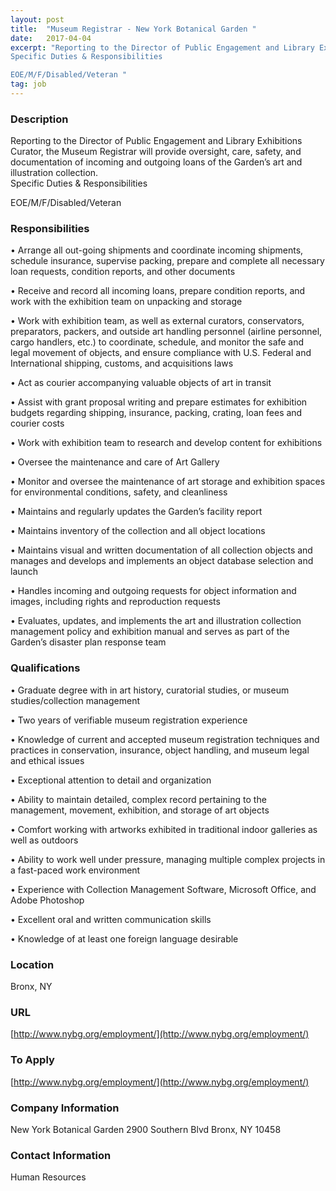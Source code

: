 ```yaml
---
layout: post
title:  "Museum Registrar - New York Botanical Garden "
date:   2017-04-04
excerpt: "Reporting to the Director of Public Engagement and Library Exhibitions Curator, the Museum Registrar will provide oversight, care, safety, and documentation of incoming and outgoing loans of the Garden’s art and illustration collection.  
Specific Duties & Responsibilities

EOE/M/F/Disabled/Veteran "
tag: job
---
```


### Description   

Reporting to the Director of Public Engagement and Library Exhibitions Curator, the Museum Registrar will provide oversight, care, safety, and documentation of incoming and outgoing loans of the Garden’s art and illustration collection.  
Specific Duties & Responsibilities

EOE/M/F/Disabled/Veteran 


### Responsibilities   


• Arrange all out-going shipments and coordinate incoming shipments, schedule insurance, supervise packing, prepare and complete all necessary loan requests, condition reports, and other documents

• Receive and record all incoming loans, prepare condition reports, and work with the exhibition team on unpacking and storage

• Work with exhibition team, as well as external curators, conservators, preparators, packers, and outside art handling personnel (airline personnel, cargo handlers, etc.) to coordinate, schedule, and monitor the safe and legal movement of objects, and ensure compliance with U.S. Federal and International shipping, customs, and acquisitions laws

• Act as courier accompanying valuable objects of art in transit

• Assist with grant proposal writing and prepare estimates for exhibition budgets regarding shipping, insurance, packing, crating, loan fees and courier costs

• Work with exhibition team to research and develop content for exhibitions

• Oversee the maintenance and care of Art Gallery

• Monitor and oversee the maintenance of art storage and exhibition spaces for environmental conditions, safety, and cleanliness

• Maintains and regularly updates the Garden’s facility report

• Maintains inventory of the collection and all object locations

• Maintains visual and written documentation of all collection objects and manages and develops and implements an object database selection and launch

• Handles incoming and outgoing requests for object information and images, including rights and reproduction requests

• Evaluates, updates, and implements the art and illustration collection management policy and exhibition manual and serves as part of the Garden’s disaster plan response team



### Qualifications   


• Graduate degree with in art history, curatorial studies, or museum studies/collection management

• Two years of verifiable museum registration experience

• Knowledge of current and accepted museum registration techniques and practices in conservation, insurance, object handling, and museum legal and ethical issues

• Exceptional attention to detail and organization

• Ability to maintain detailed, complex record pertaining to the management, movement, exhibition, and storage of art objects

• Comfort working with artworks exhibited in traditional indoor galleries as well as outdoors

• Ability to work well under pressure, managing multiple complex projects in a fast-paced work environment

• Experience with Collection Management Software, Microsoft Office, and Adobe Photoshop

• Excellent oral and written communication skills

• Knowledge of at least one foreign language desirable




### Location   

Bronx, NY


### URL   

[http://www.nybg.org/employment/](http://www.nybg.org/employment/)

### To Apply   

[http://www.nybg.org/employment/](http://www.nybg.org/employment/)


### Company Information   

New York Botanical Garden 
2900 Southern Blvd
Bronx, NY 10458


### Contact Information   

Human Resources

